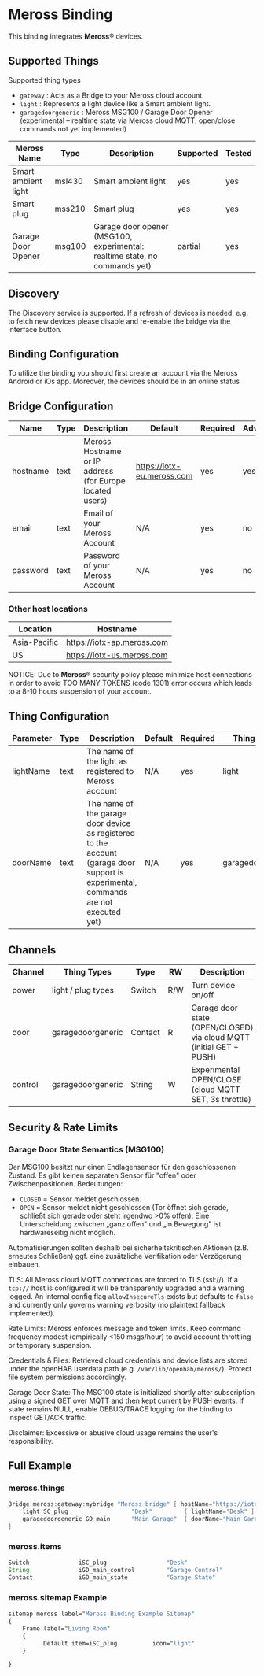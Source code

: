 # Meross Binding

This binding integrates **Meross**&reg; devices.

## Supported Things

Supported thing types

- `gateway` : Acts as a Bridge to your Meross cloud account.
- `light` : Represents a light device like a Smart ambient light.
- `garagedoorgeneric` : Meross MSG100 / Garage Door Opener (experimental – realtime state via Meross cloud MQTT; open/close commands not yet implemented)

|   Meross Name        | Type    | Description               | Supported | Tested|
|----------------------|---------|---------------------------|-----------|--------|
| Smart ambient light  | msl430  | Smart ambient light       | yes       | yes    |
| Smart plug           | mss210  | Smart plug                | yes       | yes    |
| Garage Door Opener   | msg100  | Garage door opener (MSG100, experimental: realtime state, no commands yet)| partial  | yes    |

## Discovery

The Discovery service is supported.
If a refresh of devices is needed, e.g. to fetch new devices please disable and re-enable the bridge via the interface button.

## Binding Configuration

To utilize the binding you should first create an account via the Meross Android or iOs app.
Moreover, the devices should be in an online status

## Bridge Configuration

| Name     | Type | Description                                              | Default                    | Required | Advanced |
|----------|------|----------------------------------------------------------|----------------------------|----------|----------|
| hostname | text | Meross Hostname or IP address (for Europe located users) | <https://iotx-eu.meross.com> | yes      | yes      |
| email    | text | Email of your Meross Account                             | N/A                        | yes      | no       |
| password | text | Password of your Meross Account                          | N/A                        | yes      | no       |

### Other host locations

| Location     | Hostname                   |
|--------------|----------------------------|
| Asia-Pacific | <https://iotx-ap.meross.com> |
| US           | <https://iotx-us.meross.com> |

NOTICE: Due to  **Meross**&reg; security policy please minimize host connections in order to avoid TOO MANY TOKENS (code 1301) error occurs which leads to a  8-10 hours suspension of your account.

## Thing Configuration

| Parameter | Type | Description                                                   | Default | Required | Thing type id      | Advanced |
|-----------|------|---------------------------------------------------------------|---------|----------|--------------------|----------|
| lightName | text | The name of the light as registered to Meross account         | N/A     | yes      | light              | no       |
| doorName  | text | The name of the garage door device as registered to the account (garage door support is experimental, commands are not executed yet) | N/A   | yes      | garagedoorgeneric  | no       |

## Channels

| Channel | Thing Types          | Type    | RW   | Description |
|---------|----------------------|---------|------|-------------|
| power   | light / plug types   | Switch  | R/W  | Turn device on/off |
| door    | garagedoorgeneric    | Contact | R    | Garage door state (OPEN/CLOSED) via cloud MQTT (initial GET + PUSH) |
| control | garagedoorgeneric    | String  | W    | Experimental OPEN/CLOSE (cloud MQTT SET, 3s throttle) |

## Security & Rate Limits
### Garage Door State Semantics (MSG100)

Der MSG100 besitzt nur einen Endlagensensor für den geschlossenen Zustand. Es gibt keinen separaten Sensor für "offen" oder Zwischenpositionen. Bedeutungen:

- `CLOSED`  = Sensor meldet geschlossen.
- `OPEN`    = Sensor meldet nicht geschlossen (Tor öffnet sich gerade, schließt sich gerade oder steht irgendwo >0% offen). Eine Unterscheidung zwischen „ganz offen" und „in Bewegung" ist hardwareseitig nicht möglich.

Automatisierungen sollten deshalb bei sicherheitskritischen Aktionen (z.B. erneutes Schließen) ggf. eine zusätzliche Verifikation oder Verzögerung einbauen.


TLS: All Meross cloud MQTT connections are forced to TLS (ssl://). If a `tcp://` host is configured it will be transparently upgraded and a warning logged. An internal config flag `allowInsecureTls` exists but defaults to `false` and currently only governs warning verbosity (no plaintext fallback implemented).

Rate Limits: Meross enforces message and token limits. Keep command frequency modest (empirically <150 msgs/hour) to avoid account throttling or temporary suspension.

Credentials & Files: Retrieved cloud credentials and device lists are stored under the openHAB userdata path (e.g. `/var/lib/openhab/meross/`). Protect file system permissions accordingly.

Garage Door State: The MSG100 state is initialized shortly after subscription using a signed GET over MQTT and then kept current by PUSH events. If state remains NULL, enable DEBUG/TRACE logging for the binding to inspect GET/ACK traffic.

Disclaimer: Excessive or abusive cloud usage remains the user's responsibility.

## Full Example

### meross.things

```java
Bridge meross:gateway:mybridge "Meross bridge" [ hostName="https://iotx-eu.meross.com", userEmail="abcde" userPassword="fghij" ] {
    light SC_plug                  "Desk"         [ lightName="Desk" ]
    garagedoorgeneric GD_main      "Main Garage"  [ doorName="Main Garage" ]
}
```

### meross.items

```java
Switch              iSC_plug                 "Desk"                                    { channel="meross:light:mybridge:SC_plug:power" }
String              iGD_main_control         "Garage Control"                           { channel="meross:garagedoorgeneric:mybridge:GD_main:control" }
Contact             iGD_main_state           "Garage State"                              { channel="meross:garagedoorgeneric:mybridge:GD_main:door" }
```

### meross.sitemap Example

```perl
sitemap meross label="Meross Binding Example Sitemap"
{
    Frame label="Living Room"
    {
          Default item=iSC_plug          icon="light"
    }

}
```
